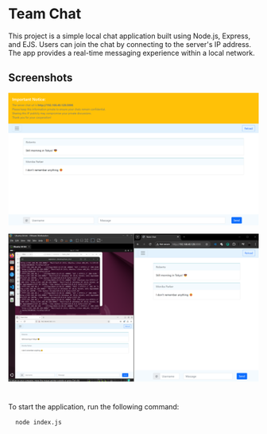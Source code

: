 
# Team Chat

This project is a simple local chat application built using Node.js, Express, and EJS. Users can join the chat by connecting to the server's IP address. The app provides a real-time messaging experience within a local network.

## Screenshots

![App Screenshot 2](https://github.com/im-w/Team_Chat/blob/main/Documents/Screenshot-2.png)

![App Screenshot 1](https://github.com/im-w/Team_Chat/blob/main/Documents/Screenshot-1.png)


#
To start the application, run the following command:


```bash
  node index.js
```
    
